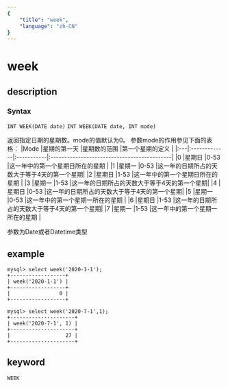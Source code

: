```yaml
---
{
    "title": "week",
    "language": "zh-CN"
}
---
```


<!-- 
Licensed to the Apache Software Foundation (ASF) under one
or more contributor license agreements.  See the NOTICE file
distributed with this work for additional information
regarding copyright ownership.  The ASF licenses this file
to you under the Apache License, Version 2.0 (the
"License"); you may not use this file except in compliance
with the License.  You may obtain a copy of the License at

  http://www.apache.org/licenses/LICENSE-2.0

Unless required by applicable law or agreed to in writing,
software distributed under the License is distributed on an
"AS IS" BASIS, WITHOUT WARRANTIES OR CONDITIONS OF ANY
KIND, either express or implied.  See the License for the
specific language governing permissions and limitations
under the License.
-->

# week
## description
### Syntax

`INT WEEK(DATE date)`
`INT WEEK(DATE date, INT mode)`

返回指定日期的星期数。mode的值默认为0。
参数mode的作用参见下面的表格：
|Mode |星期的第一天 |星期数的范围 |第一个星期的定义                            |
|:---|:-------------|:-----------|:--------------------------------------------|
|0   |星期日        |0-53        |这一年中的第一个星期日所在的星期             |
|1   |星期一        |0-53        |这一年的日期所占的天数大于等于4天的第一个星期|
|2   |星期日        |1-53        |这一年中的第一个星期日所在的星期             |
|3   |星期一        |1-53        |这一年的日期所占的天数大于等于4天的第一个星期|
|4   |星期日        |0-53        |这一年的日期所占的天数大于等于4天的第一个星期|
|5   |星期一        |0-53        |这一年中的第一个星期一所在的星期             |
|6   |星期日        |1-53        |这一年的日期所占的天数大于等于4天的第一个星期|
|7   |星期一        |1-53        |这一年中的第一个星期一所在的星期             |

参数为Date或者Datetime类型

## example
```
mysql> select week('2020-1-1');
+------------------+
| week('2020-1-1') |
+------------------+
|                0 |
+------------------+
```
```
mysql> select week('2020-7-1',1);
+---------------------+
| week('2020-7-1', 1) |
+---------------------+
|                  27 |
+---------------------+
```

## keyword
    WEEK

